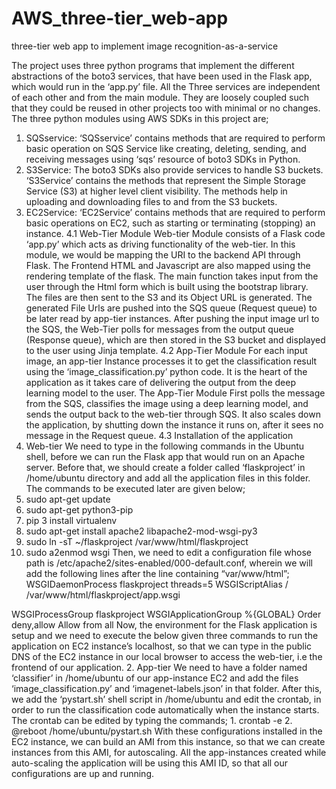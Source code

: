 # AWS_three-tier_web-app
three-tier web app to implement image recognition-as-a-service

The project uses three python programs that implement the different abstractions of the boto3 services, that have been used in the Flask app, which would run in the ‘app.py’ file. All the Three services are independent of each other and from the main module. They are loosely coupled such that they could be reused in other projects too with minimal or no changes. The three python modules using AWS SDKs in this project are;
1. SQSservice: ‘SQSservice’ contains methods that are required to perform basic operation on SQS Service like creating, deleting, sending, and receiving messages using ‘sqs’ resource of boto3 SDKs in Python.
2. S3Service: The boto3 SDKs also provide services to handle S3 buckets. ‘S3Service’ contains the methods that represent the Simple Storage Service (S3) at higher level client visibility. The methods help in uploading and downloading files to and from the S3 buckets.
3. EC2Service: ‘EC2Service’ contains methods that are required to perform basic operations on EC2, such as starting or terminating (stopping) an instance.
4.1 Web-Tier Module
Web-tier Module consists of a Flask code ‘app.py’ which acts as driving functionality of the web-tier. In this module, we would be mapping the URI to the backend API through Flask. The Frontend HTML and Javascript are also mapped using the rendering template of the flask. The main function takes input from the user through the Html form which is built using the bootstrap library. The files are then sent to the S3 and its Object URL is generated. The generated File Urls are pushed into the SQS queue (Request queue) to be later read by app-tier instances. After pushing the input image url to the SQS, the Web-Tier polls for messages from the output queue (Response queue), which are then stored in the S3 bucket and displayed to the user using Jinja template.
4.2 App-Tier Module
For each input image, an app-tier Instance processes it to get the classification result using the ‘image_classification.py’ python code. It is the heart of the application as it takes care of delivering the output from the deep learning model to the user. The App-Tier Module First polls the message from the SQS, classifies the image using a deep learning model, and sends the output back to the web-tier through SQS. It also scales down the application, by shutting down the instance it runs on, after it sees no message in the Request queue.
4.3 Installation of the application
1. Web-tier
We need to type in the following commands in the Ubuntu shell, before we can run the Flask app that would run on an Apache server. Before that, we should create a folder called ‘flaskproject’ in /home/ubuntu directory and add all the application files in this folder. The commands to be executed later are given below;
1. sudo apt-get update
2. sudo apt-get python3-pip
3. pip 3 install virtualenv
4. sudo apt-get install apache2 libapache2-mod-wsgi-py3
5. sudo ln -sT ~/flaskproject /var/www/html/flaskproject
6. sudo a2enmod wsgi
Then, we need to edit a configuration file whose path is /etc/apache2/sites-enabled/000-default.conf, wherein we will add the following lines after the line containing “var/www/html”;
WSGIDaemonProcess flaskproject threads=5
WSGIScriptAlias / /var/www/html/flaskproject/app.wsgi
<Directory flaskproject>
WSGIProcessGroup flaskproject
WSGIApplicationGroup %{GLOBAL}
Order deny,allow
Allow from all
</Directory>
Now, the environment for the Flask application is setup and we need to execute the below given three commands to run the application on EC2 instance’s localhost, so that we can type in the public DNS of the EC2 instance in our local browser to access the web-tier, i.e the frontend of our application.
2. App-tier
We need to have a folder named ‘classifier’ in /home/ubuntu of our app-instance EC2 and add the files ‘image_classification.py’ and ‘imagenet-labels.json’ in that folder. After this, we add the ‘pystart.sh’ shell script in /home/ubuntu and edit the crontab, in order to run the classification code automatically when the instance starts. The crontab can be edited by typing the commands;
1. crontab -e
2. @reboot /home/ubuntu/pystart.sh
With these configurations installed in the EC2 instance, we can build an AMI from this instance, so that we can create instances from this AMI, for autoscaling. All the app-instances created while auto-scaling the application will be using this AMI ID, so that all our configurations are up and running.
